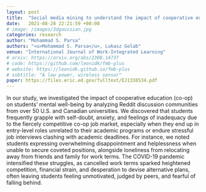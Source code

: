 ```yaml
---
layout: post
title:  "Social media mining to understand the impact of cooperative education on mental health"
date:   2021-08-28 22:21:59 +00:00
# image: /images/3dgaussian.jpg
categories: research
author: "Mohammad S. Parsa"
authors: "<u>Mohammad S. Parsa</u>, Lukasz Golab"
venue: "International Journal of Work-Integrated Learning"
# arxiv: https://arxiv.org/abs/2308.14737
# code: https://github.com/leonidk/fmb-plus
# website: https://leonidk.github.io/fmb-plus
# subtitle: "A low power, wireless sensor"
paper: https://files.eric.ed.gov/fulltext/EJ1338534.pdf
---
```

In our study, we investigated the impact of cooperative education (co-op) on students’ mental well-being by analyzing Reddit discussion communities from over 50 U.S. and Canadian universities. We discovered that students frequently grapple with self-doubt, anxiety, and feelings of inadequacy due to the fiercely competitive co-op job market, especially when they end up in entry-level roles unrelated to their academic programs or endure stressful job interviews clashing with academic deadlines. For instance, we noted students expressing overwhelming disappointment and helplessness when unable to secure coveted positions, alongside loneliness from relocating away from friends and family for work terms. The COVID-19 pandemic intensified these struggles, as cancelled work terms sparked heightened competition, financial strain, and desperation to devise alternative plans, often leaving students feeling unmotivated, judged by peers, and fearful of falling behind.